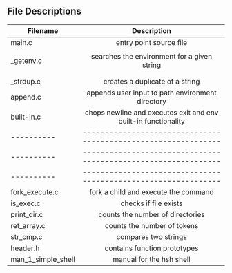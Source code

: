 ## File Descriptions
| Filename | Description |
| ------------- |:-------------:|
| main.c | entry point source file |
|           |                                             |
| _getenv.c | searches the environment for a given string |
|           |                                             |
|           |                                             |
| _strdup.c | creates a duplicate of a string |
| append.c | appends user input to path environment directory |
| built-in.c | chops newline and executes exit and env built-in functionality |
| ---------- | -------------------------------------------------------------- |
| ---------- | -------------------------------------------------------------- |
| ---------- | -------------------------------------------------------------- |
| fork_execute.c | fork a child and execute the command |
| is_exec.c | checks if file exists |
| print_dir.c | counts the number of directories |
| ret_array.c | counts the number of tokens |
| str_cmp.c | compares two strings |
| header.h | contains function prototypes |
| man_1_simple_shell | manual for the hsh shell |
